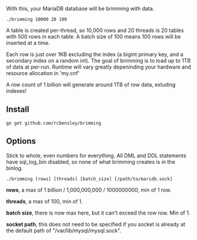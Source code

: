 With this, your MariaDB database will be brimming with data.

    ./brimming 10000 20 100

A table is created per-thread, so 10,000 rows and 20 threads is 20 tables with 500 rows in each table. A batch size of 100 means 100 rows will be inserted at a time.

Each row is just over 1KB excluding the index (a bigint primary key, and a secondary index on a random int).
The goal of brimming is to load up to 1TB of data at per-run. Runtime will vary greatly depeninding your hardware and resource allocation in 'my.cnf'

A row count of 1 billion will generate around 1TB of row data, exluding indexes!

## Install

    go get github.com/rcbensley/brimming

## Options
Stick to whole, even numbers for everything.
All DML and DDL statements have sql_log_bin disabled, so none of what brimming creates is in the binlog.

    ./brimming [rows] [threads] [batch_size] [/path/to/maridb.sock]

**rows**, a max of 1 billion / 1,000,000,000 / 1000000000, min of 1 row.

**threads**, a max of 100, min of 1.

**batch size**, there is now max here, but it can't exceed the row row. Min of 1.

**socket path**, this does not need to be specified if you socket is already at the default path of "/var/lib/mysql/mysql.sock".
